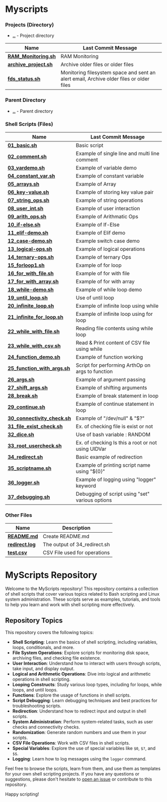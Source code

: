 # Myscripts

### Projects (Directory)

- [**..**](./Projects) - Project directory

| Name                                           | Last Commit Message                                                                     |
| ---------------------------------------------- | --------------------------------------------------------------------------------------- |
| [**RAM_Monitoring.sh**](./RAM_Monitoring.sh)   | RAM Monitoring                                                                          |
| [**archive_project.sh**](./archive_project.sh) | Archive older files or older files                                                      |
| [**fds_status.sh**](./fds_status.sh)           | Monitoring filesystem space and sent an alert email, Archive older files or older files |

### Parent Directory

- [**..**](./) - Parent directory

### Shell Scripts (Files)

| Name                                                       | Last Commit Message                                |
| ---------------------------------------------------------- | -------------------------------------------------- |
| [**01_basic.sh**](./01_basic.sh)                           | Basic script                                       |
| [**02_comment.sh**](./02_comment.sh)                       | Example of single line and multi line comment      |
| [**03_vardemo.sh**](./03_vardemo.sh)                       | Example of variable demo                           |
| [**04_constant_var.sh**](./04_constant_var.sh)             | Example of constant variable                       |
| [**05_arrays.sh**](./05_arrays.sh)                         | Example of Array                                   |
| [**06_key-value.sh**](./06_key-value.sh)                   | Example of storing key value pair                  |
| [**07_string_ops.sh**](./07_string_ops.sh)                 | Example of string operations                       |
| [**08_user_int.sh**](./08_user_int.sh)                     | Example of user interaction                        |
| [**09_arith_ops.sh**](./09_arith_ops.sh)                   | Example of Arithmatic Ops                          |
| [**10_if-else.sh**](./10_if-else.sh)                       | Example of If-Else                                 |
| [**11_elif-demo.sh**](./11_elif-demo.sh)                   | Example of Elif demo                               |
| [**12_case-demo.sh**](./12_case-demo.sh)                   | Example switch case demo                           |
| [**13_logical-ops.sh**](./13_logical-ops.sh)               | Example of logical operations                      |
| [**14_ternary-ops.sh**](./14_ternary-ops.sh)               | Example of ternary Ops                             |
| [**15_forloop1.sh**](./15_forloop1.sh)                     | Example of for loop                                |
| [**16_for_with_file.sh**](./16_for_with_file.sh)           | Example of for with file                           |
| [**17_for_with_array.sh**](./17_for_with_array.sh)         | Example of for with array                          |
| [**18_while-demo.sh**](./18_while-demo.sh)                 | Example of while loop demo                         |
| [**19_until_loop.sh**](./19_until_loop.sh)                 | Use of until loop                                  |
| [**20_infinite_loop.sh**](./20_infinite_loop.sh)           | Example of infinite loop using while               |
| [**21_infinite_for_loop.sh**](./21_infinite_for_loop.sh)   | Example of infinite loop using for loop            |
| [**22_while_with_file.sh**](./22_while_with_file.sh)       | Reading file contents using while loop             |
| [**23_while_with_csv.sh**](./23_while_with_csv.sh)         | Read & Print content of CSV file using while       |
| [**24_function_demo.sh**](./24_function_demo.sh)           | Example of function working                        |
| [**25_function_with_args.sh**](./25_function_with_args.sh) | Script for performing ArthOp on args to function   |
| [**26_args.sh**](./26_args.sh)                             | Example of argument passing                        |
| [**27_shift_args.sh**](./27_shift_args.sh)                 | Example of shifting arguments                      |
| [**28_break.sh**](./28_break.sh)                           | Example of break statement in loop                 |
| [**29_continue.sh**](./29_continue.sh)                     | Example of continue statement in loop              |
| [**30_connectivity_check.sh**](./30_connectivity_check.sh) | Example of "/dev/null" & "$?"                      |
| [**31_file_exist_check.sh**](./31_file_exist_check.sh)     | Ex. of checking file is exist or not               |
| [**32_dice.sh**](./32_dice.sh)                             | Use of bash variable : RANDOM                      |
| [**33_root_usercheck.sh**](./33_root_usercheck.sh)         | Ex. of checking Is this a root or not using UIDVar |
| [**34_redirect.sh**](./34_redirect.sh)                     | Basic example of redirection                       |
| [**35_scriptname.sh**](./35_scriptname.sh)                 | Example of printing script name using "${0}"       |
| [**36_logger.sh**](./36_logger.sh)                         | Example of logging using "logger" keyword          |
| [**37_debugging.sh**](./37_debugging.sh)                   | Debugging of script using "set" various options    |

### Other Files

| Name                               | Description                  |
| ---------------------------------- | ---------------------------- |
| [**README.md**](./README.md)       | Create README.md             |
| [**redirect.log**](./redirect.log) | The output of 34_redirect.sh |
| [**test.csv**](./test.csv)         | CSV File used for operations |

# MyScripts Repository

Welcome to the MyScripts repository! This repository contains a collection of shell scripts that cover various topics related to Bash scripting and Linux system administration. These scripts serve as examples, tutorials, and tools to help you learn and work with shell scripting more effectively.

## Repository Topics

This repository covers the following topics:

- **Shell Scripting**: Learn the basics of shell scripting, including variables, loops, conditionals, and more.
- **File System Operations**: Explore scripts for monitoring disk space, archiving files, and checking file existence.
- **User Interaction**: Understand how to interact with users through scripts, take input, and display output.
- **Logical and Arithmetic Operations**: Dive into logical and arithmetic operations in shell scripting.
- **Looping Constructs**: Study various loop types, including for loops, while loops, and until loops.
- **Functions**: Explore the usage of functions in shell scripts.
- **Script Debugging**: Learn debugging techniques and best practices for troubleshooting scripts.
- **Redirection**: Understand how to redirect input and output in shell scripts.
- **System Administration**: Perform system-related tasks, such as user checks and connectivity checks.
- **Randomization**: Generate random numbers and use them in your scripts.
- **CSV File Operations**: Work with CSV files in shell scripts.
- **Special Variables**: Explore the use of special variables like `$0`, `$?`, and `$$`.
- **Logging**: Learn how to log messages using the `logger` command.

Feel free to browse the scripts, learn from them, and use them as templates for your own shell scripting projects. If you have any questions or suggestions, please don't hesitate to [open an issue](https://github.com/netfreak12/Myscripts/issues) or contribute to this repository.

Happy scripting!
